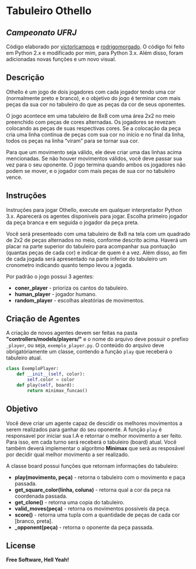 # Tabuleiro Othello

## _Campeonato UFRJ_

Código elaborado por [victorlcampos](https://github.com/victorlcampos/TabuleiroOthello) e [rodrigomorgado](https://github.com/rodrigomorgado). O código foi feito em Python 2.x e modificado por mim, para Python 3.x. Além disso, foram adicionadas novas funções e um novo visual.

## Descrição

Othello é um jogo de dois jogadores com cada jogador tendo uma cor (normalmente preto e branco), e o objetivo do jogo é terminar com mais peças da sua cor no tabuleiro do que as peças da cor de seus oponentes.

O jogo acontece em uma tabuleiro de 8x8 com uma área 2x2 no meio preenchido com peças de cores alternadas. Os jogadores se revezam colocando as peças de suas respectivas cores. Se a colocação da peça cria uma linha contínua de peças com sua cor no início e no final da linha, todos os peças na linha “viram” para se tornar sua cor.

Para que um movimento seja válido, ele deve criar uma das linhas acima mencionadas. Se não houver movimentos válidos, você deve passar sua vez para o seu oponente. O jogo termina quando ambos os jogadores não podem se mover, e o jogador com mais peças de sua cor no tabuleiro vence.

## Instruções

Instruções para jogar Othello, execute em qualquer interpretador Python 3.x. Aparecerá os agentes disponiveis para jogar. Escolha primeiro jogador da peça branca e em seguida o jogador da peça preta.

Você será presenteado com uma tabuleiro de 8x8 na tela com um quadrado de 2x2 de peças alternados no meio, conforme descrito acima. Haverá um placar na parte superior do tabuleiro para acompanhar sua pontuação (quantas peças de cada cor) e indicar de quem é a vez. Além disso, ao fim de cada jogada será apresentado na parte inferior do tabuleiro um cronometro indicando quanto tempo levou a jogada.

Por padrão o jogo possui 3 agentes:

- **coner_player** - prioriza os cantos do tabuleiro.
- **human_player** - jogador humano.
- **random_player** - escolhas aleatórias de movimentos.

## Criação de Agentes

A criação de novos agentes devem ser feitas na pasta **"controllers/models/players/"** e o nome do arquivo deve possuir o prefixo `_player`, ou seja, `exemplo_player.py`. O conteúdo do arquivo deve obrigatóriamente um classe, contendo a função `play` que receberá o tabuleiro atual.

```python
class ExemploPlayer:
    def __init__(self, color):
        self.color = color
    def play(self, board):
        return minimax_funcao()
```

## Objetivo

Você deve criar um agente capaz de descidir os melhores movimentos a serem realizados para ganhar do seu oponente. A função `play` é responsavel por iniciar sua I.A e retornar o melhor movimento a ser feito. Para isso, em cada turno será receberá o tabuleiro (board) atual. Você também deverá implementar o algoritmo **Minimax** que será as resposável por decidir qual melhor movimento a ser realizado.

A classe board possui funções que retornam informações do tabuleiro:

- **play(movimento, peça)** - retorna o tabuleiro com o movimento e paça passada.
- **get_square_color(linha, coluna)** - retorna qual a cor da peça na coordenada passada.
- **get_clone()** - retorna uma copia do tabuleiro.
- **valid_moves(peça)** - retorna os movimentos possiveis da peça.
- **score()** - retorna uma tupla com a quantidade de peças de cada cor [branco, preta].
- **\_opponent(peça)** - retorna o oponente da peça passada.

## License

**Free Software, Hell Yeah!**
